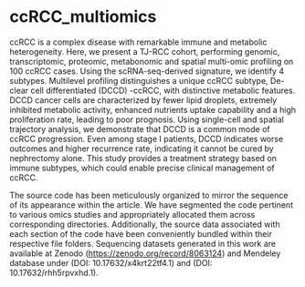 # ccRCC_multiomics

ccRCC is a complex disease with remarkable immune and metabolic heterogeneity. Here, we present a TJ-RCC cohort, performing genomic, transcriptomic, proteomic, metabonomic and spatial multi-omic profiling on 100 ccRCC cases. Using the scRNA-seq-derived signature, we identify 4 subtypes. Multilevel profiling distinguishes a unique ccRCC subtype, De-clear cell differentiated (DCCD) -ccRCC, with distinctive metabolic features. DCCD cancer cells are characterized by fewer lipid droplets, extremely inhibited metabolic activity, enhanced nutrients uptake capability and a high proliferation rate, leading to poor prognosis. Using single-cell and spatial trajectory analysis, we demonstrate that DCCD is a common mode of ccRCC progression. Even among stage I patients, DCCD indicates worse outcomes and higher recurrence rate, indicating it cannot be cured by nephrectomy alone. This study provides a treatment strategy based on immune subtypes, which could enable precise clinical management of ccRCC.

The source code has been meticulously organized to mirror the sequence of its appearance within the article. We have segmented the code pertinent to various omics studies and appropriately allocated them across corresponding directories. Additionally, the source data associated with each section of the code have been conveniently bundled within their respective file folders. Sequencing datasets generated in this work are available at Zenodo (https://zenodo.org/record/8063124) and Mendeley database under (DOI: 10.17632/x4krt22tf4.1) and (DOI: 10.17632/rhh5rpvxhd.1).
